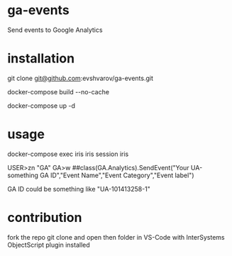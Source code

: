 # ga-events
Send events to Google Analytics

# installation
git clone git@github.com:evshvarov/ga-events.git

docker-compose build --no-cache

docker-compose up -d

# usage

docker-compose exec iris iris session iris

USER>zn "GA"
GA>w ##class(GA.Analytics).SendEvent("Your UA-something GA ID","Event Name","Event Category","Event label")

GA ID could be something like "UA-101413258-1"

# contribution
fork the repo
git clone and open then folder in VS-Code with InterSystems ObjectScript plugin installed
